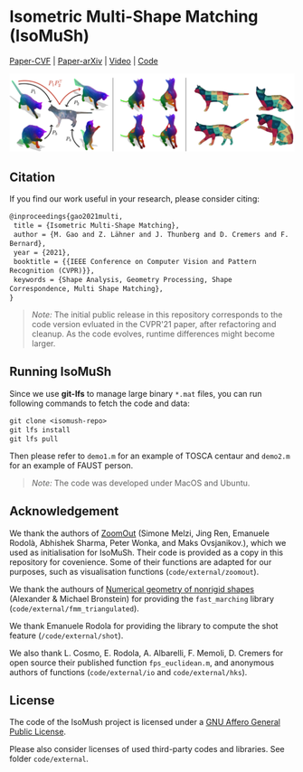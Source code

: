 # Isometric Multi-Shape Matching (IsoMuSh)

[Paper-CVF](https://openaccess.thecvf.com/content/CVPR2021/papers/Gao_Isometric_Multi-Shape_Matching_CVPR_2021_paper.pdf) | 
[Paper-arXiv](https://arxiv.org/abs/2012.02689) |
[Video](https://www.youtube.com/watch?v=bDy0wHeBeYU) |
[Code](https://github.com/maolingao/IsoMuSh)

<img src="doc/teaser.png" alt="teaser image" />

## Citation

If you find our work useful in your research, please consider citing:

```
@inproceedings{gao2021multi,
 title = {Isometric Multi-Shape Matching},
 author = {M. Gao and Z. Lähner and J. Thunberg and D. Cremers and F. Bernard},
 year = {2021},
 booktitle = {{IEEE Conference on Computer Vision and Pattern Recognition (CVPR)}},
 keywords = {Shape Analysis, Geometry Processing, Shape Correspondence, Multi Shape Matching},
}
```

> *Note:* The initial public release in this repository corresponds to
> the code version evluated in the CVPR'21 paper, after refactoring
> and cleanup. As the code evolves, runtime differences might become larger.

## Running IsoMuSh

Since we use **git-lfs** to manage large binary `*.mat` files, you can run following commands to fetch the code and data:

```
git clone <isomush-repo>
git lfs install
git lfs pull
```

Then please refer to `demo1.m` for an example of TOSCA centaur and `demo2.m` for an example of FAUST person.

> *Note:* The code was developed under MacOS and Ubuntu.


## Acknowledgement
We thank the authors of [ZoomOut](https://github.com/llorz/SGA19_zoomOut) (Simone Melzi, Jing Ren, Emanuele Rodolà, Abhishek Sharma, Peter Wonka, and Maks Ovsjanikov.), which we used as initialisation for IsoMuSh. Their code is provided as a copy in this repository for covenience. Some of their functions are adapted for our purposes, such as visualisation functions (`code/external/zoomout`).

We thank the authours of [Numerical geometry of nonrigid shapes](https://link.springer.com/book/10.1007/978-0-387-73301-2) (Alexander & Michael Bronstein) for providing the `fast_marching` library (`code/external/fmm_triangulated`).

We thank Emanuele Rodola for providing the library to compute the shot feature (`/code/external/shot`).

We also thank L. Cosmo, E. Rodola, A. Albarelli, F. Memoli, D. Cremers for open source their published function `fps_euclidean.m`, and anonymous authors of functions (`code/external/io` and `code/external/hks`).

## License

The code of the IsoMush project is licensed under a [GNU Affero General Public License](LICENSE).

Please also
consider licenses of used third-party codes and libraries. See folder `code/external`.
